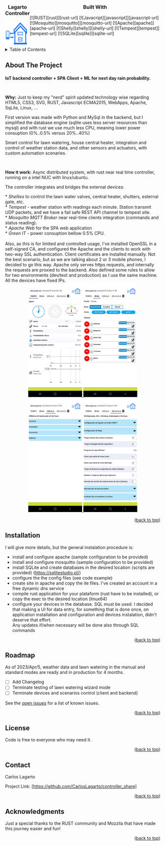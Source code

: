 <a name="readme-top"></a>

<br />
<div style="display: flex;">
    <div align="center" width="20%">
        <h3 align="center">Lagarto Controller</h3>
        <a href="https://github.com/CarlosLagarto/controller_share">
            <img src="images/logo.svg" alt="Logo" width="80" height="80">
        </a>
    </div>
    <div >
        <h3 align="center">Built With</h3> 
        <!-- <p> -->
[![RUST][rust]][rust-url]
[![Javacript][javascript]][javascript-url]
[![Mosquitto][mosquitto]][mosquitto-url]
[![Apache][apache]][apache-url]
[![Shelly][shelly]][shelly-url]
[![Tempest][tempest]][tempest-url]
[![SQLite][sqlite]][sqlite-url]
        <!-- </p> -->
    </div>
</div>


<details>
  <summary>Table of Contents</summary>
  <ol>
    <li><a href="#about-the-project">About The Project</a></li>
    <li><a href="#installation">Installation</a></li>
    <li><a href="#roadmap">Roadmap</a></li>
    <li><a href="#license">License</a></li>
    <li><a href="#contact">Contact</a></li>
    <li><a href="#acknowledgments">Acknowledgments</a></li>
  </ol>
</details>

## About The Project </p>
<p><strong>IoT backend controller + SPA Client + ML for next day rain probability.</strong></p>
<br>
<p><strong>Why:</strong> Just to keep my "nerd" spirit updated technology wise regarding HTML5, CSS3, SVG, RUST, Javascript ECMA2015, WebApps, Apache, SqLite, Linux, ...</p>
<p>First version was made with Python and MySql in the backend, but I simplified the database engine (sqlite uses less server resources than mysql) and with rust we use much less CPU, meaning lower power consuption (0%..0.5% versus 20%..40%)</p>
<p>Smart control for lawn watering, house central heater, integration and control of weather station data, and other sensors and actuators, with custom automation scenaries.</p>
<br>
<p><strong> How it work:</strong> Async distributed system, with rust near real time controller, running on a intel NUC with linux/ubuntu.</p> 
<p>The controller integrates and bridges the external devices:</p>
* <i>Shellies</i> to control the lawn water valves, central heater, shutters, esternal gate, etc.<br>
* <i>Tempest</i> - weather station with readings each minute. Station transmit UDP packets, and we have a fail safe REST API channel to tempest site.<br>
* <i>Mosquitto MQTT Broker</i> near real-time clients integration (commands and status reading).<br>
* <i>Apache Web</i> for the SPA web application <br>
* <i>Green IT</i> - power consuption bellow 0.5% CPU.<br>
<br>
Also, as this is for limited and controlled usage, I've installed OpenSSL in a self-signed CA, and configured the Apache and the clients to work with two-way SSL authentication.
Client certificates are installed manually.  Not the best scenario, but as we are talking about 2 or 3 mobile phones, I decided to go this way.
Apache only serves https requests, and internally the requests are proxied to the backend.
Also defined some rules to allow for two environments (dev/test and production) as I use the same machine. All the devices have fixed IPs.


<div align="center">
  <a href="https://github.com/CarlosLagarto/controller_share">
    <img src="images/Screenshot_Weather.jpg" alt="Weather" height="370" > 
  </a>
  <a href="https://github.com/CarlosLagarto/controller_share">
    <img src="images/Screenshot_LawnWatering.jpg" alt="Lawn"  height="370"> 
  </a>
  <a href="https://github.com/CarlosLagarto/controller_share">
    <img src="images/Screenshot_CENAS.jpg" alt="Devices"  height="370"> 
  </a>
  <a href="https://github.com/CarlosLagarto/controller_share">
    <img src="images/Screenshot_COISAS_Config.jpg" alt="Config" height="370" > 
  </a>  
</div>

<p align="right">(<a href="#readme-top">back to top</a>)</p>

## Installation

I will give more details, but the general instalation procedure is:
- install and configure apache (sample configuration to be provided)<br>
- install and configure mosquitto (sample configuration to be provided)<br>
- install SQLite and create databases in the desired location (scripts are provided) (https://sqlitestudio.pl/)<br>
- configure the the config files (see code example)<br>
- create site in apache and copy the ite files.  I've created an account in a free dynamic dns service<br>
- compile rust application for your plataform (rust have to be installed), or copy the exec to the desired location (linux64)<br>
- configure your devices in the database.  SQL must be used. I decided that making a UI for data entry, 
for something that is done once, on application installation and configuration and devices instalation, didn't deserve that effort.  
Any updates if/when necessary will be done also through SQL commands<br>

<p align="right">(<a href="#readme-top">back to top</a>)</p>


<!-- ROADMAP -->
## Roadmap

As of 2023/Apr/5, weather data and lawn watering in the manual and standard modes are ready and in production for 4 months.

- [ ] Add Changelog
- [ ] Terminate testing of lawn watering wizard mode
- [ ] Terminate devices and scenarios control (client and backend)

See the [open issues](https://github.com/CarlosLagarto/controller_share/issues) for a list of known issues.

<p align="right">(<a href="#readme-top">back to top</a>)</p>


<!-- LICENSE -->
## License

Code is free to everyone who may need it.

<p align="right">(<a href="#readme-top">back to top</a>)</p>



<!-- CONTACT -->
## Contact

Carlos Lagarto

Project Link: [https://github.com/CarlosLagarto/controller_share]
<!-- (https://github.com/your_username/repo_name) -->

<p align="right">(<a href="#readme-top">back to top</a>)</p>



<!-- ACKNOWLEDGMENTS -->
## Acknowledgments

Just a special thanks to the RUST community and Mozzila that have made this journey easier and fun!

<p align="right">(<a href="#readme-top">back to top</a>)</p>

[rust]: https://img.shields.io/badge/Rust-1.68.2-yellowgreen?&style=for-the-badge
[rust-url]: https://www.rust-lang.org/
[javascript]: https://img.shields.io/badge/Javascript-ECMA2015-yellowgreen?&style=for-the-badge
[javascript-url]:https://developer.mozilla.org/pt-BR/docs/Web/JavaScript
[mosquitto]:https://img.shields.io/badge/mosquitto-MQTT%20Broker-yellowgreen?&style=for-the-badge
[mosquitto-url]:https://mosquitto.org/
[apache]: https://img.shields.io/badge/Apache-HTTP%20Server-yellowgreen?&style=for-the-badge
[apache-url]:https://httpd.apache.org/
[shelly]:https://img.shields.io/badge/Shelly-Home%20Automation-yellowgreen?&style=for-the-badge
[shelly-url]:https://www.shelly.cloud/en-pt
[tempest]:https://img.shields.io/badge/Tempest-Weather%20Station-yellowgreen?&style=for-the-badge
[tempest-url]: https://weatherflow.com/tempest-weather-system/
[sqlite]:https://img.shields.io/badge/SQLite-3.X-yellowgreen?&style=for-the-badge
[sqlite-url]: https://sqlite.org/index.html

